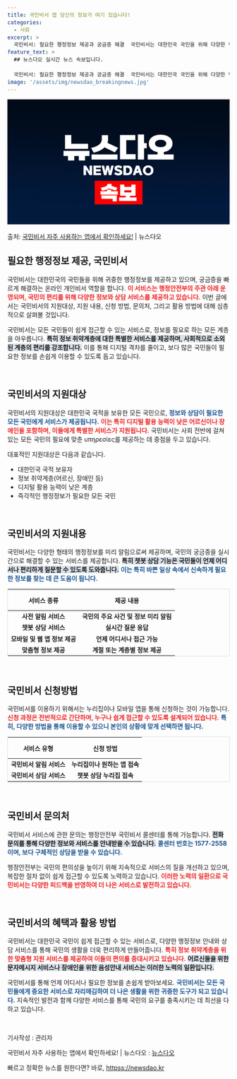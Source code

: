 ```yaml
---
title: 국민비서 앱 당신의 정보가 여기 있습니다!
categories:
  - 사회
excerpt: >
  국민비서: 필요한 행정정보 제공과 궁금증 해결  국민비서는 대한민국 국민을 위해 다양한 행정정보를 제공하고,…
feature_text: >
  ## 뉴스다오 실시간 뉴스 속보입니다.

  국민비서: 필요한 행정정보 제공과 궁금증 해결  국민비서는 대한민국 국민을 위해 다양한 행정정보를 제공하고,…
image: '/assets/img/newsdao_breakingnews.jpg'
---
```


![뉴스다오 속보](/assets/img/newsdao_breakingnews.jpg)

<p>출처: <a href="httpss://newsdao.kr/4995" rel="dofollow">국민비서 자주 사용하는 앱에서 확인하세요!</a> | 뉴스다오</p>

<h2 data-ke-size="size26">필요한 행정정보 제공, 국민비서</h2>

<p data-ke-size="size16">국민비서는 대한민국의 국민들을 위해 귀중한 행정정보를 제공하고 있으며, 궁금증을 빠르게 해결하는 온라인 개인비서 역할을 합니다. <b><span style="color: #ee2323;">이 서비스는 행정안전부의 주관 아래 운영되며, 국민의 편리를 위해 다양한 정보와 상담 서비스를 제공하고 있습니다.</span></b> 이번 글에서는 국민비서의 지원대상, 지원 내용, 신청 방법, 문의처, 그리고 활용 방법에 대해 심층적으로 살펴볼 것입니다.</p>

<p data-ke-size="size16">국민비서는 모든 국민들이 쉽게 접근할 수 있는 서비스로, 정보를 필요로 하는 모든 계층을 아우릅니다. <b><span style="background-color: #21538527;">특히 정보 취약계층에 대한 특별한 서비스를 제공하며, 사회적으로 소외된 계층의 편리를 강조합니다.</span></b> 이를 통해 디지털 격차를 줄이고, 보다 많은 국민들이 필요한 정보를 손쉽게 이용할 수 있도록 돕고 있습니다.</p>

<p data-ke-size="size16">&nbsp;</p>

<h2 data-ke-size="size26">국민비서의 지원대상</h2>

<p data-ke-size="size16">국민비서의 지원대상은 대한민국 국적을 보유한 모든 국민으로, <b><span style="color: #1a5490;">정보와 상담이 필요한 모든 국민에게 서비스가 제공됩니다.</span></b> <b><span style="color: #ee2323;">이는 특히 디지털 활용 능력이 낮은 어르신이나 장애인을 포함하며, 이들에게 특별한 서비스가 지원됩니다.</span></b> 국민비서는 사회 전반에 걸쳐 있는 모든 국민의 필요에 맞춘 υπηρεσίες를 제공하는 데 중점을 두고 있습니다.</p>

<p data-ke-size="size16">대표적인 지원대상은 다음과 같습니다.</p>

<ul>
    <li>대한민국 국적 보유자</li>
    <li>정보 취약계층(어르신, 장애인 등)</li>
    <li>디지털 활용 능력이 낮은 계층</li>
    <li>즉각적인 행정정보가 필요한 모든 국민</li>
</ul>

<p data-ke-size="size16">&nbsp;</p>

<h2 data-ke-size="size26">국민비서의 지원내용</h2>

<p data-ke-size="size16">국민비서는 다양한 형태의 행정정보를 미리 알림으로써 제공하며, 국민의 궁금증을 실시간으로 해결할 수 있는 서비스를 제공합니다. <b><span style="background-color: #21538527;">특히 챗봇 상담 기능은 국민들이 언제 어디서나 편리하게 질문할 수 있도록 도와줍니다.</span></b> <b><span style="color: #1a5490;">이는 특히 바쁜 일상 속에서 신속하게 필요한 정보를 찾는 데 큰 도움이 됩니다.</span></b></p>

<table style="width: 100%; border: 1px solid #ddd;">
    <thead>
        <tr>
            <th style="text-align: center; height: 40px;"><b>서비스 종류</b></th>
            <th style="text-align: center; height: 40px;"><b>제공 내용</b></th>
        </tr>
    </thead>
    <tbody>
        <tr>
            <td style="text-align: center; height: 17px;"><b>사전 알림 서비스</b></td>
            <td style="text-align: center; height: 17px;"><b>국민의 주요 사건 및 정보 미리 알림</b></td>
        </tr>
        <tr>
            <td style="text-align: center; height: 17px;"><b>챗봇 상담 서비스</b></td>
            <td style="text-align: center; height: 17px;"><b>실시간 질문 응답</b></td>
        </tr>
        <tr>
            <td style="text-align: center; height: 17px;"><b>모바일 및 웹 앱 정보 제공</b></td>
            <td style="text-align: center; height: 17px;"><b>언제 어디서나 접근 가능</b></td>
        </tr>
        <tr>
            <td style="text-align: center; height: 17px;"><b>맞춤형 정보 제공</b></td>
            <td style="text-align: center; height: 17px;"><b>계절 또는 계층별 정보 제공</b></td>
        </tr>
    </tbody>
</table>

<p data-ke-size="size16">&nbsp;</p>

<h2 data-ke-size="size26">국민비서 신청방법</h2>

<p data-ke-size="size16">국민비서를 이용하기 위해서는 누리집이나 모바일 앱을 통해 신청하는 것이 가능합니다. <b><span style="color: #ee2323;">신청 과정은 전반적으로 간단하며, 누구나 쉽게 접근할 수 있도록 설계되어 있습니다.</span></b> <b><span style="color: #1a5490;">특히, 다양한 방법을 통해 이용할 수 있으니 본인의 상황에 맞게 선택하면 됩니다.</span></b></p>

<table style="width: 100%; border: 1px solid #ddd;">
    <thead>
        <tr>
            <th style="text-align: center; height: 40px;"><b>서비스 유형</b></th>
            <th style="text-align: center; height: 40px;"><b>신청 방법</b></th>
        </tr>
    </thead>
    <tbody>
        <tr>
            <td style="text-align: center; height: 17px;"><b>국민비서 알림 서비스</b></td>
            <td style="text-align: center; height: 17px;"><b>누리집이나 원하는 앱 접속</b></td>
        </tr>
        <tr>
            <td style="text-align: center; height: 17px;"><b>국민비서 상담 서비스</b></td>
            <td style="text-align: center; height: 17px;"><b>챗봇 상담 누리집 접속</b></td>
        </tr>
    </tbody>
</table>

<p data-ke-size="size16">&nbsp;</p>

<h2 data-ke-size="size26">국민비서 문의처</h2>

<p data-ke-size="size16">국민비서 서비스에 관한 문의는 행정안전부 국민비서 콜센터를 통해 가능합니다. <b><span style="background-color: #21538527;">전화 문의를 통해 다양한 정보와 서비스를 안내받을 수 있습니다.</span></b> <b><span style="color: #1a5490;">콜센터 번호는 1577-2558이며, 보다 구체적인 상담을 받을 수 있습니다.</span></b></p>

<p data-ke-size="size16">행정안전부는 국민의 편의성을 높이기 위해 지속적으로 서비스의 질을 개선하고 있으며, 복잡한 절차 없이 쉽게 접근할 수 있도록 노력하고 있습니다. <b><span style="color: #ee2323;">이러한 노력의 일환으로 국민비서는 다양한 피드백을 반영하여 더 나은 서비스로 발전하고 있습니다.</span></b></p>

<p data-ke-size="size16">&nbsp;</p>

<h2 data-ke-size="size26">국민비서의 혜택과 활용 방법</h2>

<p data-ke-size="size16">국민비서는 대한민국 국민이 쉽게 접근할 수 있는 서비스로, 다양한 행정정보 안내와 상담 서비스를 통해 국민의 생활을 더욱 편리하게 만들어줍니다. <b><span style="color: #ee2323;">특히 정보 취약계층을 위한 맞춤형 지원 서비스를 제공하여 이들의 편의를 증대시키고 있습니다.</span></b> <b><span style="background-color: #21538527;">어르신들을 위한 문자메시지 서비스나 장애인을 위한 음성안내 서비스는 이러한 노력의 일환입니다.</span></b></p>

<p data-ke-size="size16">국민비서를 통해 언제 어디서나 필요한 정보를 손쉽게 받아보세요. <b><span style="color: #1a5490;">국민비서는 모든 국민들에게 중요한 서비스로 자리매김하여 더 나은 생활을 위한 귀중한 도구가 되고 있습니다.</span></b>  지속적인 발전과 함께 다양한 서비스를 통해 국민의 요구를 충족시키는 데 최선을 다하고 있습니다.</p>

<p data-ke-size="size16">&nbsp;</p>

<p data-ke-size="size16">기사작성 : 관리자</p>

<p data-ke-size="size16">국민비서 자주 사용하는 앱에서 확인하세요! | 뉴스다오 : <a href="httpss://newsdao.kr/4995">뉴스다오</a></p> 

빠르고 정확한 뉴스를 원한다면? 바로, <a href="httpss://newsdao.kr" rel="dofollow">httpss://newsdao.kr</a>



